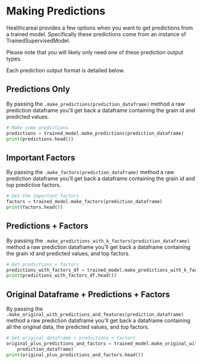 # Making Predictions

Healthcareai provides a few options when you want to get predictions from a trained model. Specifically these predictions come from an instance of TrainedSupervisedModel.

Please note that you will likely only need one of these prediction output types.

Each prediction output format is detailed below.

## Predictions Only

By passing the `.make_predictions(prediction_dataframe)` method a raw prediction dataframe you'll get back a dataframe containing the grain id and predicted values.

```python
# Make some predictions
predictions = trained_model.make_predictions(prediction_dataframe)
print(predictions.head())
```

## Important Factors

By passing the `.make_factors(prediction_dataframe)` method a raw prediction dataframe you'll get back a dataframe containing the grain id and top predictive factors.

```python
# Get the important factors
factors = trained_model.make_factors(prediction_dataframe)
print(factors.head())
```

## Predictions + Factors

By passing the `.make_predictions_with_k_factors(prediction_dataframe)` method a raw prediction dataframe you'll get back a dataframe containing the grain id and predicted values, and top factors.

```python
# Get predictions + factors
predictions_with_factors_df = trained_model.make_predictions_with_k_factors(prediction_dataframe)
print(predictions_with_factors_df.head())
```

## Original Dataframe + Predictions + Factors

By passing the `.make_original_with_predictions_and_features(prediction_dataframe)` method a raw prediction dataframe you'll get back a dataframe containing all the original data, the predicted values, and top factors.

```python
# Get original dataframe + predictions + factors
original_plus_predictions_and_factors = trained_model.make_original_with_predictions_and_features(
    prediction_dataframe)
print(original_plus_predictions_and_factors.head())
```







